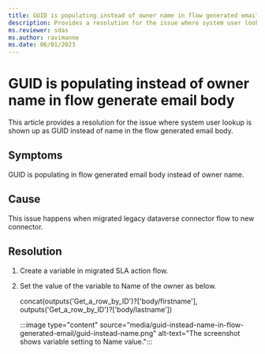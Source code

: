 ```yaml
---
title: GUID is populating instead of owner name in flow generated email body.
description: Provides a resolution for the issue where system user lookup is shown up as GUID instead of name in the flow generated email body.
ms.reviewer: sdas
ms.author: ravimanne
ms.date: 06/01/2023
---
```

# GUID is populating instead of owner name in flow generate email body

This article provides a resolution for the issue where system user lookup is shown up as GUID instead of name in the flow generated email body.

## Symptoms

GUID is populating in flow generated email body instead of owner name.

## Cause

This issue happens when migrated legacy dataverse connector flow to new connector.

## Resolution

1.	Create a variable in migrated SLA action flow. 
2.	Set the value of the variable to Name of the owner as below.
 
    concat(outputs('Get_a_row_by_ID')?['body/firstname'], outputs('Get_a_row_by_ID')?['body/lastname'])

    :::image type="content" source="media/guid-instead-name-in-flow-generated-email/guid-instead-name.png" alt-text="The screenshot shows variable setting to Name value.":::